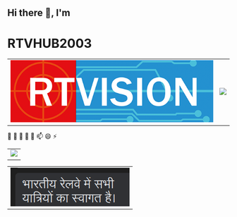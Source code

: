 ## Hi there 👋, I'm

# RTVHUB2003
<Table align='center'>
  <tr>
    <td>
      <img src='/slide1.png'>
    </td>
    <td>
      <img src='https://github-readme-stats.vercel.app/api?username=rtvhub2003&show_icons=true&theme=transparent'>
    </td>
  </tr>
</Table>

🔭 🌱 👯 🤔 💬 📫 😄 ⚡
<Table>
  <tr>
    <td>
      <img style='image-rendering:pixelated; will-change:transform; transform: scale(1);' src='https://media-cdn.dovetailgames.com/2024/082024/08/TrainingCenterBr146-2Dosto.gif'>
    </td>
  </tr>
</Table>

<Table align='center'>
  <tr>
    <td>
      <img src='/announcements.png'>
    </td>
  </tr>
</Table>
